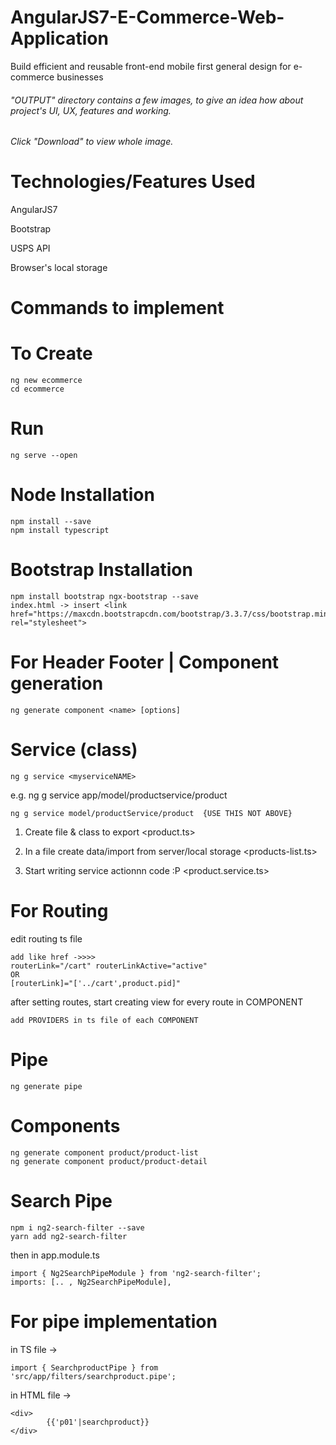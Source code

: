 # AngularJS7-E-Commerce-Web-Application

Build efficient and reusable front-end mobile first general design for e-commerce businesses


###### "OUTPUT" directory contains a few images, to give an idea how about project's UI, UX, features and working.

###### Click "Download" to view whole image.


# Technologies/Features Used

AngularJS7

Bootstrap

USPS API

Browser's local storage

# Commands to implement

# To Create
```
ng new ecommerce
cd ecommerce
```

# Run
```
ng serve --open
```

# Node Installation
```
npm install --save
npm install typescript
```

# Bootstrap Installation
```
npm install bootstrap ngx-bootstrap --save
index.html -> insert <link href="https://maxcdn.bootstrapcdn.com/bootstrap/3.3.7/css/bootstrap.min.css" rel="stylesheet">
```

# For Header Footer | Component generation
```
ng generate component <name> [options]
```

# Service (class)
```
ng g service <myserviceNAME>
```

e.g. ng g service app/model/productservice/product

```
ng g service model/productService/product  {USE THIS NOT ABOVE}
```

1. Create file & class to export <product.ts>

2. In a file create data/import from server/local storage <products-list.ts>

3. Start writing service actionnn code :P <product.service.ts>

# For Routing
edit routing ts file
```
add like href ->>>> 
routerLink="/cart" routerLinkActive="active"  
OR
[routerLink]="['../cart',product.pid]"
```
after setting routes, start creating view for every route in COMPONENT

```
add PROVIDERS in ts file of each COMPONENT
```

# Pipe
```
ng generate pipe
```

# Components
```
ng generate component product/product-list
ng generate component product/product-detail
```

# Search Pipe

```
npm i ng2-search-filter --save
yarn add ng2-search-filter 
```

then in app.module.ts
```
import { Ng2SearchPipeModule } from 'ng2-search-filter';
imports: [.. , Ng2SearchPipeModule],
```

# For pipe implementation
in TS file -> 
``` 
import { SearchproductPipe } from 'src/app/filters/searchproduct.pipe';
```
in HTML file ->
```
<div>
        {{'p01'|searchproduct}}
</div>
```

